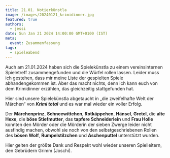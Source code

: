 ```yaml
---
title: 21.01. Notierkünstla
image: /images/20240121_krimidinner.jpg
featured: true
authors:
  - jessi
date: Sun Jan 21 2024 14:00:00 GMT+0100 (IST)
meta:
  event: Zusammenfassung
tags:
  - spieleabend
---
```


Auch am 21.01.2024 haben sich die Spielekünstla zu einem vereinsinternen Spieletreff zusammengefunden und die Würfel rollen lassen. Leider muss ich gestehen, dass mir meine Liste der gespielten Spiele abhandengekommen ist. Aber das macht nichts, denn ich kann euch von dem Krimidinner erzählen, das gleichzeitig stattgefunden hat.

Hier sind unsere Spielekünstla abgetaucht in „die zweifelhafte Welt der Märchen“ von ***Krimi total*** und es war mal wieder ein voller Erfolg.

Der **Märchenprinz**, **Schneewittchen**, **Rotkäppchen**, **Hänsel**, **Gretel**, die **alte Hexe**, die **böse Stiefmutter**, das **tapfere Schneiderlein** und **Frau Holle** konnten den Mörder oder die Mörderin der sieben Zwerge leider nicht ausfindig machen, obwohl sie noch von den selbstgeschriebenen Rollen des **bösen Wolf**, **Rumpelstilzchen** und **Aschenputtel** unterstützt wurden.

Hier gelten der größte Dank und Respekt wohl wieder unseren Spielleitern, den Gebrüdern Grimm (Joschi).